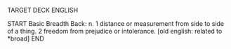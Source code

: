 TARGET DECK
ENGLISH

START
Basic
Breadth
Back: n. 1 distance or measurement from side to side of a thing. 2 freedom from prejudice or intolerance. [old english: related to *broad]
END
